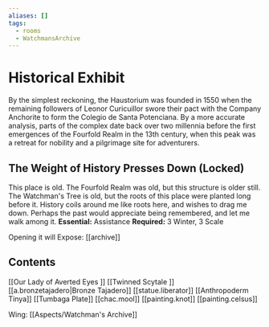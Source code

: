 ```yaml
---
aliases: []
tags:
  - rooms
  - WatchmansArchive
---
```

# Historical Exhibit
By the simplest reckoning, the Haustorium was founded in 1550 when the remaining followers of Leonor Curicuillor swore their pact with the Company Anchorite to form the Colegio de Santa Potenciana. By a more accurate analysis, parts of the complex date back over two millennia before the first emergences of the Fourfold Realm in the 13th century, when this peak was a retreat for nobility and a pilgrimage site for adventurers.
## The Weight of History Presses Down (Locked)
This place is old. The Fourfold Realm was old, but this structure is older still. The Watchman's Tree is old, but the roots of this place were planted long before it. History coils around me like roots here, and wishes to drag me down. Perhaps the past would appreciate being remembered, and let me walk among it.
**Essential:** Assistance
**Required:** 3 Winter, 3 Scale

Opening it will Expose:
[[archive]]
## Contents
[[Our Lady of Averted Eyes  ]]
[[Twinned Scytale  ]]
[[a.bronzetajadero|Bronze Tajadero]]
[[statue.liberator]]
[[Anthropoderm Tinya]]
[[Tumbaga Plate]]
[[chac.mool]]
[[painting.knot]]
[[painting.celsus]]

Wing: [[Aspects/Watchman's Archive]]

